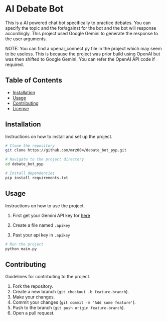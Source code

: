 # AI Debate Bot

This is a AI powered chat bot specifically to practice debates. You can specify the topic and the for/against for the bot and the bot will response accordingly. This project used Google Gemini to generate the response to the user arguments.

NOTE: You can find a openai_connect.py file in the project which may seem to be useless. This is because the project was prior build using OpenAI but was then shifted to Google Gemini. You can refer the OpenAI API code if required.

## Table of Contents

- [Installation](#installation)
- [Usage](#usage)
- [Contributing](#contributing)
- [License](#license)

## Installation

Instructions on how to install and set up the project.

```bash
# Clone the repository
git clone https://github.com/mrz004/debate_bot_pyp.git

# Navigate to the project directory
cd debate_bot_pyp

# Install dependencies
pip install requirements.txt
```

## Usage

Instructions on how to use the project.

1. First get your Gemini API key for [here](https://aistudio.google.com/)

1. Create a file named `.apikey`

1. Past your api key in `.apikey`

```bash
# Run the project
python main.py
```

## Contributing

Guidelines for contributing to the project.

1. Fork the repository.
2. Create a new branch (`git checkout -b feature-branch`).
3. Make your changes.
4. Commit your changes (`git commit -m 'Add some feature'`).
5. Push to the branch (`git push origin feature-branch`).
6. Open a pull request.

